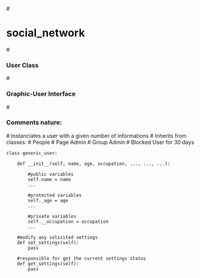 #<h1>social_network</h1>
#<h3>User Class</h3>
#<h3>Graphic-User Interface</h3>
#<h3>Comments nature: </h3> 
	#			Instanciates a user with a given number of informations
	#			Inherits from classes: 
	#									People
	#									Page Admin 
	#									Group Admin
	#									Blocked User for 30 days 
	
	class generic_user:

		def __init__(self, name, age, occupation, ..., ..., ...):

			#public variables
			self.name = name
			...

			#protected variables
			self._age = age
			...

			#private variables
			self.__occupation = occupation
			...

		#modify any solicited settings 
		def set_settings(self):
			pass

		#responsible for get the current settings status
		def get_settings(self):
			pass
